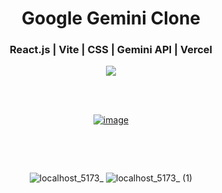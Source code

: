 <div align='center'>
  <h1>Google Gemini Clone</h1>
  <h3>React.js | Vite | CSS | Gemini API | Vercel </h3>
  <img src='https://img.shields.io/badge/fmfahath-white?logo=github&logoColor=black'/>
  
<br><br>

[![image](https://github.com/fmfahath/loginPage/assets/95971934/02c3c390-df06-41d4-940e-9c6c12bbcfa6)](https://google-gemini-rouge-eight.vercel.app/)

<br>

<div align='left'>
<p></p>
<p></p>
<p></p>
<p></p>
<p></p>
</div>

<br>

![localhost_5173_](https://github.com/user-attachments/assets/bdcc6997-3f36-4968-9dc3-1d676d4773f8)
![localhost_5173_ (1)](https://github.com/user-attachments/assets/488167ad-04a9-40c6-8122-9048a16e4754)



</div>
